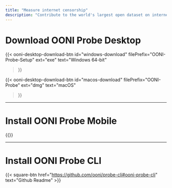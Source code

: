```yaml
---
title: "Measure internet censorship"
description: "Contribute to the world's largest open dataset on internet censorship"
---
```

# Download OONI Probe Desktop

{{< ooni-desktop-download-btn
    id="windows-download"
    filePrefix="OONI-Probe-Setup"
    ext="exe"
    text="Windows 64-bit"
>}}

{{< ooni-desktop-download-btn
    id="macos-download"
    filePrefix="OONI-Probe"
    ext="dmg"
    text="macOS"
>}}

---

# Install OONI Probe Mobile

{{<app-stores>}}

---

# Install OONI Probe CLI
{{< square-btn href="https://github.com/ooni/probe-cli#ooni-probe-cli" text="Github Readme" >}}
